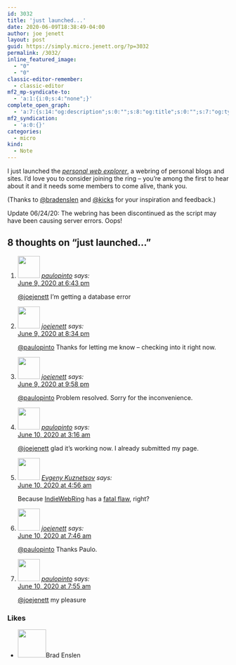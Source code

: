 ```yaml
---
id: 3032
title: 'just launched...'
date: 2020-06-09T18:38:49-04:00
author: joe jenett
layout: post
guid: https://simply.micro.jenett.org/?p=3032
permalink: /3032/
inline_featured_image:
  - "0"
  - "0"
classic-editor-remember:
  - classic-editor
mf2_mp-syndicate-to:
  - 'a:1:{i:0;s:4:"none";}'
complete_open_graph:
  - 'a:7:{s:14:"og:description";s:0:"";s:8:"og:title";s:0:"";s:7:"og:type";s:0:"";s:12:"twitter:card";s:7:"summary";s:15:"twitter:creator";s:0:"";s:19:"twitter:description";s:0:"";s:8:"og:image";s:0:"";}'
mf2_syndication:
  - 'a:0:{}'
categories:
  - micro
kind:
  - Note
---
```

<p>I just launched the <a title="i.webthings’ personal web explorer" href="https://iwebthings.jenett.org/ring/"><em>personal web explorer</em></a>, a webring of personal blogs and sites. I’d love you to consider joining the ring – you’re among the first to hear about it and it needs some members to come alive, thank you.</p>
<p>(Thanks to <a href="https://micro.blog/bradenslen" title="">@bradenslen</a> and <a href="https://micro.blog/kicks" title="">@kicks</a> for your inspiration and feedback.)</p>
<p>Update 06/24/20: The webring has been discontinued as the script may have been causing server errors. Oops!</p>

<h2 id="comments-title">8 thoughts on “<span>just launched...</span>”		</h2>


<ol class="commentlist">
<li class="comment even thread-even depth-1 u-comment h-cite h-entry p-comment" id="li-comment-467">
<article id="comment-467" class="comment " itemprop="comment" itemscope="" itemtype="http://schema.org/Comment">
<footer>
<address class="comment-author p-author author vcard hcard h-card" itemprop="creator" itemscope="" itemtype="http://schema.org/Person">
<img alt="" src="https://micro.blog/paulopinto/avatar.jpg" srcset="https://micro.blog/paulopinto/avatar.jpg 2x" class="avatar avatar-50 photo avatar-default local-avatar u-photo" itemprop="image" loading="lazy" width="50" height="50">				<cite class="fn p-name" itemprop="name"><a href="https://micro.blog/paulopinto" rel="external nofollow ugc" class="u-url url">paulopinto</a></cite> <span class="says">says:</span>					</address>
<!-- .comment-author .vcard -->

<div class="comment-meta commentmetadata">
<a href="https://micro.blog/paulopinto/9783800"><time class="updated published dt-updated dt-published" datetime="2020-06-09T18:43:00-04:00" itemprop="datePublished dateModified dateCreated">
June 9, 2020 at 6:43 pm						</time></a>
</div>
<!-- .comment-meta .commentmetadata -->
</footer>

<div class="comment-content e-content p-summary p-name" itemprop="text name description">
<p><a href="https://micro.blog/joejenett" rel="nofollow ugc">@joejenett</a> I’m getting a database error</p>
</div>

<div class="reply">
</div>
<!-- .reply -->
</article><!-- #comment-## -->
</li>
<!-- #comment-## -->
<li class="comment odd alt thread-odd thread-alt depth-1 u-comment h-cite h-entry p-comment" id="li-comment-468">
<article id="comment-468" class="comment " itemprop="comment" itemscope="" itemtype="http://schema.org/Comment">
<footer>
<address class="comment-author p-author author vcard hcard h-card" itemprop="creator" itemscope="" itemtype="http://schema.org/Person">
<img alt="" src="https://micro.blog/joejenett/avatar.jpg" srcset="https://micro.blog/joejenett/avatar.jpg 2x" class="avatar avatar-50 photo avatar-default local-avatar u-photo" itemprop="image" loading="lazy" width="50" height="50">				<cite class="fn p-name" itemprop="name"><a href="https://micro.blog/joejenett" rel="external nofollow ugc" class="u-url url">joejenett</a></cite> <span class="says">says:</span>					</address>
<!-- .comment-author .vcard -->

<div class="comment-meta commentmetadata">
<a href="https://micro.blog/joejenett/9783993"><time class="updated published dt-updated dt-published" datetime="2020-06-09T20:34:08-04:00" itemprop="datePublished dateModified dateCreated">
June 9, 2020 at 8:34 pm						</time></a>
</div>
<!-- .comment-meta .commentmetadata -->
</footer>

<div class="comment-content e-content p-summary p-name" itemprop="text name description">
<p><a href="https://micro.blog/paulopinto" rel="nofollow ugc">@paulopinto</a> Thanks for letting me know – checking into  it right now.</p>
</div>

<div class="reply">
</div>
<!-- .reply -->
</article><!-- #comment-## -->
</li>
<!-- #comment-## -->
<li class="comment even thread-even depth-1 u-comment h-cite h-entry p-comment" id="li-comment-469">
<article id="comment-469" class="comment " itemprop="comment" itemscope="" itemtype="http://schema.org/Comment">
<footer>
<address class="comment-author p-author author vcard hcard h-card" itemprop="creator" itemscope="" itemtype="http://schema.org/Person">
<img alt="" src="https://micro.blog/joejenett/avatar.jpg" srcset="https://micro.blog/joejenett/avatar.jpg 2x" class="avatar avatar-50 photo avatar-default local-avatar u-photo" itemprop="image" loading="lazy" width="50" height="50">				<cite class="fn p-name" itemprop="name"><a href="https://micro.blog/joejenett" rel="external nofollow ugc" class="u-url url">joejenett</a></cite> <span class="says">says:</span>					</address>
<!-- .comment-author .vcard -->

<div class="comment-meta commentmetadata">
<a href="https://micro.blog/joejenett/9784249"><time class="updated published dt-updated dt-published" datetime="2020-06-09T21:58:54-04:00" itemprop="datePublished dateModified dateCreated">
June 9, 2020 at 9:58 pm						</time></a>
</div>
<!-- .comment-meta .commentmetadata -->
</footer>

<div class="comment-content e-content p-summary p-name" itemprop="text name description">
<p><a href="https://micro.blog/paulopinto" rel="nofollow ugc">@paulopinto</a> Problem resolved. Sorry for the inconvenience.</p>
</div>

<div class="reply">
</div>
<!-- .reply -->
</article><!-- #comment-## -->
</li>
<!-- #comment-## -->
<li class="comment odd alt thread-odd thread-alt depth-1 u-comment h-cite h-entry p-comment" id="li-comment-470">
<article id="comment-470" class="comment " itemprop="comment" itemscope="" itemtype="http://schema.org/Comment">
<footer>
<address class="comment-author p-author author vcard hcard h-card" itemprop="creator" itemscope="" itemtype="http://schema.org/Person">
<img alt="" src="https://micro.blog/paulopinto/avatar.jpg" srcset="https://micro.blog/paulopinto/avatar.jpg 2x" class="avatar avatar-50 photo avatar-default local-avatar u-photo" itemprop="image" loading="lazy" width="50" height="50">				<cite class="fn p-name" itemprop="name"><a href="https://micro.blog/paulopinto" rel="external nofollow ugc" class="u-url url">paulopinto</a></cite> <span class="says">says:</span>					</address>
<!-- .comment-author .vcard -->

<div class="comment-meta commentmetadata">
<a href="https://micro.blog/paulopinto/9784790"><time class="updated published dt-updated dt-published" datetime="2020-06-10T03:16:43-04:00" itemprop="datePublished dateModified dateCreated">
June 10, 2020 at 3:16 am						</time></a>
</div>
<!-- .comment-meta .commentmetadata -->
</footer>

<div class="comment-content e-content p-summary p-name" itemprop="text name description">
<p><a href="https://micro.blog/joejenett" rel="nofollow ugc">@joejenett</a> glad it’s working now. I already submitted my page.</p>
</div>

<div class="reply">
</div>
<!-- .reply -->
</article><!-- #comment-## -->
</li>
<!-- #comment-## -->
<li class="comment even thread-even depth-1 u-comment h-cite h-entry p-comment" id="li-comment-471">
<article id="comment-471" class="comment " itemprop="comment" itemscope="" itemtype="http://schema.org/Comment">
<footer>
<address class="comment-author p-author author vcard hcard h-card" itemprop="creator" itemscope="" itemtype="http://schema.org/Person">
<img alt="" src="https://evgenykuznetsov.org/img/avatar.jpg" srcset="https://evgenykuznetsov.org/img/avatar.jpg 2x" class="avatar avatar-50 photo avatar-default local-avatar u-photo" itemprop="image" loading="lazy" width="50" height="50">				<cite class="fn p-name" itemprop="name"><a href="https://evgenykuznetsov.org/" rel="external nofollow ugc" class="u-url url">Evgeny Kuznetsov</a></cite> <span class="says">says:</span>					</address>
<!-- .comment-author .vcard -->

<div class="comment-meta commentmetadata">
<a href="https://evgenykuznetsov.org/en/reactions/2020/42-iwr-fatal-flaw/"><time class="updated published dt-updated dt-published" datetime="2020-06-10T04:56:05-04:00" itemprop="datePublished dateModified dateCreated">
June 10, 2020 at 4:56 am						</time></a>
</div>
<!-- .comment-meta .commentmetadata -->
</footer>

<div class="comment-content e-content p-summary p-name" itemprop="text name description">
<p>Because <a href="https://indieweb.org/indiewebring" rel="nofollow ugc">IndieWebRing</a> has a <a href="https://www.drdobbs.com/windows/a-brief-history-of-windows-programming-r/225701475" rel="nofollow ugc">fatal flaw</a>, right?</p>
</div>

<div class="reply">
</div>
<!-- .reply -->
</article><!-- #comment-## -->
</li>
<!-- #comment-## -->
<li class="comment odd alt thread-odd thread-alt depth-1 u-comment h-cite h-entry p-comment" id="li-comment-472">
<article id="comment-472" class="comment " itemprop="comment" itemscope="" itemtype="http://schema.org/Comment">
<footer>
<address class="comment-author p-author author vcard hcard h-card" itemprop="creator" itemscope="" itemtype="http://schema.org/Person">
<img alt="" src="https://micro.blog/joejenett/avatar.jpg" srcset="https://micro.blog/joejenett/avatar.jpg 2x" class="avatar avatar-50 photo avatar-default local-avatar u-photo" itemprop="image" loading="lazy" width="50" height="50">				<cite class="fn p-name" itemprop="name"><a href="https://micro.blog/joejenett" rel="external nofollow ugc" class="u-url url">joejenett</a></cite> <span class="says">says:</span>					</address>
<!-- .comment-author .vcard -->

<div class="comment-meta commentmetadata">
<a href="https://micro.blog/joejenett/9785258"><time class="updated published dt-updated dt-published" datetime="2020-06-10T07:46:06-04:00" itemprop="datePublished dateModified dateCreated">
June 10, 2020 at 7:46 am						</time></a>
</div>
<!-- .comment-meta .commentmetadata -->
</footer>

<div class="comment-content e-content p-summary p-name" itemprop="text name description">
<p><a href="https://micro.blog/paulopinto" rel="nofollow ugc">@paulopinto</a> Thanks Paulo.</p>
</div>

<div class="reply">
</div>
<!-- .reply -->
</article><!-- #comment-## -->
</li>
<!-- #comment-## -->
<li class="comment even thread-even depth-1 u-comment h-cite h-entry p-comment" id="li-comment-473">
<article id="comment-473" class="comment " itemprop="comment" itemscope="" itemtype="http://schema.org/Comment">
<footer>
<address class="comment-author p-author author vcard hcard h-card" itemprop="creator" itemscope="" itemtype="http://schema.org/Person">
<img alt="" src="https://micro.blog/paulopinto/avatar.jpg" srcset="https://micro.blog/paulopinto/avatar.jpg 2x" class="avatar avatar-50 photo avatar-default local-avatar u-photo" itemprop="image" loading="lazy" width="50" height="50">				<cite class="fn p-name" itemprop="name"><a href="https://micro.blog/paulopinto" rel="external nofollow ugc" class="u-url url">paulopinto</a></cite> <span class="says">says:</span>					</address>
<!-- .comment-author .vcard -->

<div class="comment-meta commentmetadata">
<a href="https://micro.blog/paulopinto/9785289"><time class="updated published dt-updated dt-published" datetime="2020-06-10T07:55:17-04:00" itemprop="datePublished dateModified dateCreated">
June 10, 2020 at 7:55 am						</time></a>
</div>
<!-- .comment-meta .commentmetadata -->
</footer>

<div class="comment-content e-content p-summary p-name" itemprop="text name description">
<p><a href="https://micro.blog/joejenett" rel="nofollow ugc">@joejenett</a> my pleasure</p>
</div>

<div class="reply">
</div>
<!-- .reply -->
</article><!-- #comment-## -->
</li>
<!-- #comment-## -->
</ol>
<div class="likes">
<h3>Likes</h3>
<ul class="mention-list linkback-like"><li class="webmention odd alt thread-odd thread-alt depth-1 linkback-like-single u-like h-cite h-entry p-comment comment" id="comment-474">
<span class="p-author h-card"><a class="u-url" title="Brad Enslen liked this note on twitter.com." href="https://twitter.com/bradenslen"><img alt="" src="https://pbs.twimg.com/profile_images/84617460/mo128.gif" srcset="https://pbs.twimg.com/profile_images/84617460/mo128.gif 2x" class="avatar avatar-64 photo avatar-default local-avatar u-photo" itemprop="image" loading="lazy" width="64" height="64"></a><span class="hide-name p-name">Brad Enslen</span></span><a class="u-url __mPS2id" href="https://twitter.com/joejenett/status/1270485577029255168#favorited-by-22272829"></a>
</li></ul></div>
